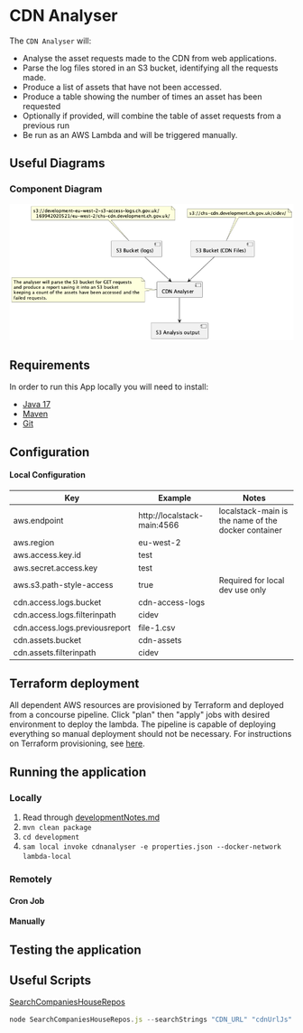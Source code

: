 # CDN Analyser

The `CDN Analyser` will:
  - Analyse the asset requests made to the CDN from web applications.
  - Parse the log files stored in an S3 bucket, identifying all the requests made.
  - Produce a list of assets that have not been accessed.
  - Produce a table showing the number of times an asset has been requested
  - Optionally if provided, will combine the table of asset requests from a previous run
  - Be run as an AWS Lambda and will be triggered manually.

## Useful Diagrams

### Component Diagram
![](./diagrams/component_diagram.png)

## Requirements
In order to run this App locally you will need to install:

- [Java 17](https://www.oracle.com/uk/java/technologies/downloads/#java17)
- [Maven](https://maven.apache.org/download.cgi)
- [Git](https://git-scm.com/downloads)

## Configuration

#### Local Configuration
|                   Key                    |           Example           |                        Notes                        |
|------------------------------------------|-----------------------------|-----------------------------------------------------|
| aws.endpoint                             | http://localstack-main:4566 | localstack-main is the name of the docker container |
| aws.region                               | eu-west-2                   |                                                     |
| aws.access.key.id                        | test                        |                                                     |
| aws.secret.access.key                    | test                        |                                                     |
| aws.s3.path-style-access                 | true                        | Required for local dev use only                     |
| cdn.access.logs.bucket                   | cdn-access-logs             |                                                     |
| cdn.access.logs.filterinpath             | cidev                       |                                                     |
| cdn.access.logs.previousreport           | file-1.csv                  |                                                     |
| cdn.assets.bucket                        | cdn-assets                  |                                                     |
| cdn.assets.filterinpath                  | cidev                       |                                                     |


## Terraform deployment
All dependent AWS resources are provisioned by Terraform and deployed from a concourse pipeline.
Click "plan" then "apply" jobs with desired environment to deploy the lambda.
The pipeline is capable of deploying everything so manual deployment should not be necessary. For
instructions on Terraform provisioning, see [here](/terraform/README.md).

## Running the application

### Locally

1. Read through [developmentNotes.md](/development/developmentNotes.md)
1. `mvn clean package`
2. `cd development`
3. `sam local invoke cdnanalyser -e properties.json --docker-network lambda-local`

### Remotely

#### Cron Job

#### Manually

## Testing the application

## Useful Scripts

[SearchCompaniesHouseRepos](./scripts/SearchCompaniesHouseRepos.js)
```javascript
node SearchCompaniesHouseRepos.js --searchStrings "CDN_URL" "cdnUrlJs" "CDN_URL_JS" "CDN_HOST"
```